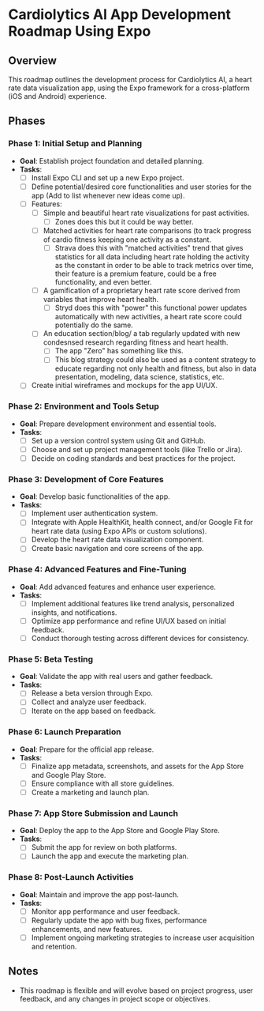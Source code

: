 # Cardiolytics AI App Development Roadmap Using Expo

## Overview
This roadmap outlines the development process for Cardiolytics AI, a heart rate data visualization app, using the Expo framework for a cross-platform (iOS and Android) experience.

## Phases

### Phase 1: Initial Setup and Planning
- **Goal**: Establish project foundation and detailed planning.
- **Tasks**:
  - [ ] Install Expo CLI and set up a new Expo project.
  - [ ]  Define potential/desired core functionalities and user stories for the app (Add to list whenever new ideas come up). 
  - [ ] Features:
    - [ ] Simple and beautiful heart rate visualizations for past activities.
      - [ ] Zones does this but it could be way better. 
    - [ ] Matched activities for heart rate comparisons (to track progress of cardio fitness keeping one activity as a constant.
      - [ ] Strava does this with "matched activities" trend that gives statistics for all data including heart rate holding the activity as the constant in order to be able to track metrics over time, their feature is a premium feature, could be a free functionality, and even better. 
    - [ ] A gamification of a proprietary heart rate score derived from variables that improve heart health.
      - [ ] Stryd does this with "power" this functional power updates automatically with new activities, a heart rate score could potentially do the same. 
    - [ ] An education section/blog/ a tab regularly updated with new condesnsed research regarding fitness and heart health.
      - [ ] The app "Zero" has something like this.
      - [ ] This blog strategy could also be used as a content strategy to educate regarding not only health and fitness, but also in data presentation, modeling, data science, statistics, etc. 
  - [ ] Create initial wireframes and mockups for the app UI/UX.

### Phase 2: Environment and Tools Setup
- **Goal**: Prepare development environment and essential tools.
- **Tasks**:
  - [ ] Set up a version control system using Git and GitHub.
  - [ ] Choose and set up project management tools (like Trello or Jira).
  - [ ] Decide on coding standards and best practices for the project.

### Phase 3: Development of Core Features
- **Goal**: Develop basic functionalities of the app.
- **Tasks**:
  - [ ] Implement user authentication system.
  - [ ] Integrate with Apple HealthKit, health connect, and/or Google Fit for heart rate data (using Expo APIs or custom solutions).
  - [ ] Develop the heart rate data visualization component.
  - [ ] Create basic navigation and core screens of the app.

### Phase 4: Advanced Features and Fine-Tuning
- **Goal**: Add advanced features and enhance user experience.
- **Tasks**:
  - [ ] Implement additional features like trend analysis, personalized insights, and notifications.
  - [ ] Optimize app performance and refine UI/UX based on initial feedback.
  - [ ] Conduct thorough testing across different devices for consistency.

### Phase 5: Beta Testing
- **Goal**: Validate the app with real users and gather feedback.
- **Tasks**:
  - [ ] Release a beta version through Expo.
  - [ ] Collect and analyze user feedback.
  - [ ] Iterate on the app based on feedback.

### Phase 6: Launch Preparation
- **Goal**: Prepare for the official app release.
- **Tasks**:
  - [ ] Finalize app metadata, screenshots, and assets for the App Store and Google Play Store.
  - [ ] Ensure compliance with all store guidelines.
  - [ ] Create a marketing and launch plan.

### Phase 7: App Store Submission and Launch
- **Goal**: Deploy the app to the App Store and Google Play Store.
- **Tasks**:
  - [ ] Submit the app for review on both platforms.
  - [ ] Launch the app and execute the marketing plan.

### Phase 8: Post-Launch Activities
- **Goal**: Maintain and improve the app post-launch.
- **Tasks**:
  - [ ] Monitor app performance and user feedback.
  - [ ] Regularly update the app with bug fixes, performance enhancements, and new features.
  - [ ] Implement ongoing marketing strategies to increase user acquisition and retention.

## Notes
- This roadmap is flexible and will evolve based on project progress, user feedback, and any changes in project scope or objectives.
